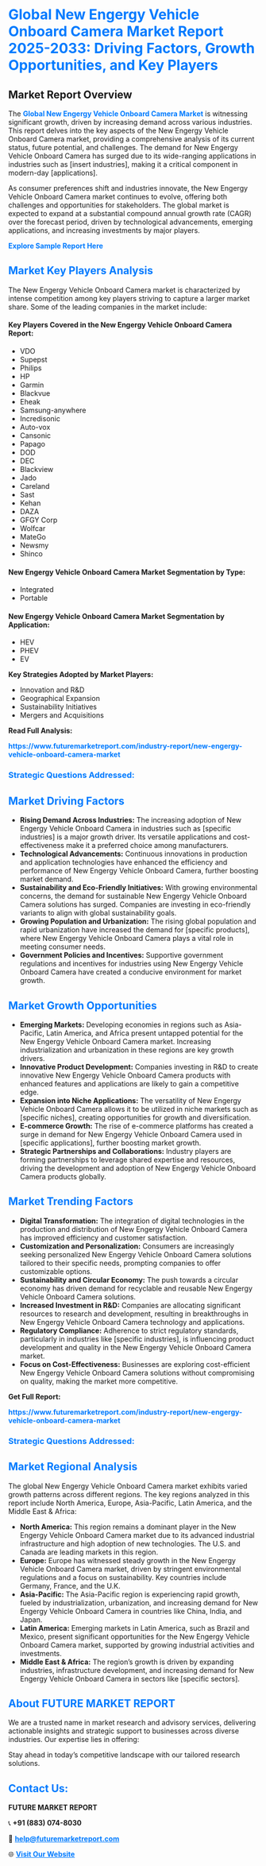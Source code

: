 <h1 style="color: #007BFF;">Global New Engergy Vehicle Onboard Camera Market Report 2025-2033: Driving Factors, Growth Opportunities, and Key Players</h1>

<section id="overview">
<h2>Market Report Overview</h2>
<p>The <a href="https://www.futuremarketreport.com/industry-report/new-engergy-vehicle-onboard-camera-market" style="color: #007BFF; text-decoration: none;"><strong>Global New Engergy Vehicle Onboard Camera Market</strong></a> is witnessing significant growth, driven by increasing demand across various industries. This report delves into the key aspects of the New Engergy Vehicle Onboard Camera market, providing a comprehensive analysis of its current status, future potential, and challenges. The demand for New Engergy Vehicle Onboard Camera has surged due to its wide-ranging applications in industries such as [insert industries], making it a critical component in modern-day [applications].</p>
<p>As consumer preferences shift and industries innovate, the New Engergy Vehicle Onboard Camera market continues to evolve, offering both challenges and opportunities for stakeholders. The global market is expected to expand at a substantial compound annual growth rate (CAGR) over the forecast period, driven by technological advancements, emerging applications, and increasing investments by major players.</p>
</section>

<section id="overview">
<p><a href="https://www.futuremarketreport.com/request-sample/reportId=102992" style="color: #007BFF; text-decoration: none;"><strong>Explore Sample Report Here</strong></a></p>
</section>

<section id="key-players">
<h2 style="color: #007BFF;">Market Key Players Analysis</h2>
<p>The New Engergy Vehicle Onboard Camera market is characterized by intense competition among key players striving to capture a larger market share. Some of the leading companies in the market include:</p>
<h4>Key Players Covered in the New Engergy Vehicle Onboard Camera Report:</h4>
<ul><li>VDO</li><li>Supepst</li><li>Philips</li><li>HP</li><li>Garmin</li><li>Blackvue</li><li>Eheak</li><li>Samsung-anywhere</li><li>Incredisonic</li><li>Auto-vox</li><li>Cansonic</li><li>Papago</li><li>DOD</li><li>DEC</li><li>Blackview</li><li>Jado</li><li>Careland</li><li>Sast</li><li>Kehan</li><li>DAZA</li><li>GFGY Corp</li><li>Wolfcar</li><li>MateGo</li><li>Newsmy</li><li>Shinco</li></ul>
<h4>New Engergy Vehicle Onboard Camera Market Segmentation by Type:</h4>
<ul><li>Integrated</li><li>Portable</li></ul>

<h4>New Engergy Vehicle Onboard Camera Market Segmentation by Application:</h4>
<ul><li>HEV</li><li>PHEV</li><li>EV</li></ul>
<p><strong>Key Strategies Adopted by Market Players:</strong></p>
<ul>
<li>Innovation and R&D</li>
<li>Geographical Expansion</li>
<li>Sustainability Initiatives</li>
<li>Mergers and Acquisitions</li>
</ul>
</section>

<section>
<p><strong>Read Full Analysis: </strong></p><a href="https://www.futuremarketreport.com/industry-report/new-engergy-vehicle-onboard-camera-market" style="color: #007BFF; text-decoration: none;"><strong>https://www.futuremarketreport.com/industry-report/new-engergy-vehicle-onboard-camera-market</strong></a>
<h3 style="color: #007BFF;">Strategic Questions Addressed:</h3>
</section>

<section id="driving-factors">
<h2 style="color: #007BFF;">Market Driving Factors</h2>
<ul>
<li><strong>Rising Demand Across Industries:</strong> The increasing adoption of New Engergy Vehicle Onboard Camera in industries such as [specific industries] is a major growth driver. Its versatile applications and cost-effectiveness make it a preferred choice among manufacturers.</li>
<li><strong>Technological Advancements:</strong> Continuous innovations in production and application technologies have enhanced the efficiency and performance of New Engergy Vehicle Onboard Camera, further boosting market demand.</li>
<li><strong>Sustainability and Eco-Friendly Initiatives:</strong> With growing environmental concerns, the demand for sustainable New Engergy Vehicle Onboard Camera solutions has surged. Companies are investing in eco-friendly variants to align with global sustainability goals.</li>
<li><strong>Growing Population and Urbanization:</strong> The rising global population and rapid urbanization have increased the demand for [specific products], where New Engergy Vehicle Onboard Camera plays a vital role in meeting consumer needs.</li>
<li><strong>Government Policies and Incentives:</strong> Supportive government regulations and incentives for industries using New Engergy Vehicle Onboard Camera have created a conducive environment for market growth.</li>
</ul>
</section>

<section id="growth-opportunities">
<h2 style="color: #007BFF;">Market Growth Opportunities</h2>
<ul>
<li><strong>Emerging Markets:</strong> Developing economies in regions such as Asia-Pacific, Latin America, and Africa present untapped potential for the New Engergy Vehicle Onboard Camera market. Increasing industrialization and urbanization in these regions are key growth drivers.</li>
<li><strong>Innovative Product Development:</strong> Companies investing in R&D to create innovative New Engergy Vehicle Onboard Camera products with enhanced features and applications are likely to gain a competitive edge.</li>
<li><strong>Expansion into Niche Applications:</strong> The versatility of New Engergy Vehicle Onboard Camera allows it to be utilized in niche markets such as [specific niches], creating opportunities for growth and diversification.</li>
<li><strong>E-commerce Growth:</strong> The rise of e-commerce platforms has created a surge in demand for New Engergy Vehicle Onboard Camera used in [specific applications], further boosting market growth.</li>
<li><strong>Strategic Partnerships and Collaborations:</strong> Industry players are forming partnerships to leverage shared expertise and resources, driving the development and adoption of New Engergy Vehicle Onboard Camera products globally.</li>
</ul>
</section>

<section id="trending-factors">
<h2 style="color: #007BFF;">Market Trending Factors</h2>
<ul>
<li><strong>Digital Transformation:</strong> The integration of digital technologies in the production and distribution of New Engergy Vehicle Onboard Camera has improved efficiency and customer satisfaction.</li>
<li><strong>Customization and Personalization:</strong> Consumers are increasingly seeking personalized New Engergy Vehicle Onboard Camera solutions tailored to their specific needs, prompting companies to offer customizable options.</li>
<li><strong>Sustainability and Circular Economy:</strong> The push towards a circular economy has driven demand for recyclable and reusable New Engergy Vehicle Onboard Camera solutions.</li>
<li><strong>Increased Investment in R&D:</strong> Companies are allocating significant resources to research and development, resulting in breakthroughs in New Engergy Vehicle Onboard Camera technology and applications.</li>
<li><strong>Regulatory Compliance:</strong> Adherence to strict regulatory standards, particularly in industries like [specific industries], is influencing product development and quality in the New Engergy Vehicle Onboard Camera market.</li>
<li><strong>Focus on Cost-Effectiveness:</strong> Businesses are exploring cost-efficient New Engergy Vehicle Onboard Camera solutions without compromising on quality, making the market more competitive.</li>
</ul>
</section>

<section>
<p><strong>Get Full Report: </strong></p><a href="https://www.futuremarketreport.com/industry-report/new-engergy-vehicle-onboard-camera-market" style="color: #007BFF; text-decoration: none;"><strong>https://www.futuremarketreport.com/industry-report/new-engergy-vehicle-onboard-camera-market</strong></a>
<h3 style="color: #007BFF;">Strategic Questions Addressed:</h3>
</section>


<section id="regional-analysis">
<h2 style="color: #007BFF;">Market Regional Analysis</h2>
<p>The global New Engergy Vehicle Onboard Camera market exhibits varied growth patterns across different regions. The key regions analyzed in this report include North America, Europe, Asia-Pacific, Latin America, and the Middle East & Africa:</p>
<ul>
<li><strong>North America:</strong> This region remains a dominant player in the New Engergy Vehicle Onboard Camera market due to its advanced industrial infrastructure and high adoption of new technologies. The U.S. and Canada are leading markets in this region.</li>
<li><strong>Europe:</strong> Europe has witnessed steady growth in the New Engergy Vehicle Onboard Camera market, driven by stringent environmental regulations and a focus on sustainability. Key countries include Germany, France, and the U.K.</li>
<li><strong>Asia-Pacific:</strong> The Asia-Pacific region is experiencing rapid growth, fueled by industrialization, urbanization, and increasing demand for New Engergy Vehicle Onboard Camera in countries like China, India, and Japan.</li>
<li><strong>Latin America:</strong> Emerging markets in Latin America, such as Brazil and Mexico, present significant opportunities for the New Engergy Vehicle Onboard Camera market, supported by growing industrial activities and investments.</li>
<li><strong>Middle East & Africa:</strong> The region’s growth is driven by expanding industries, infrastructure development, and increasing demand for New Engergy Vehicle Onboard Camera in sectors like [specific sectors].</li>
</ul>
</section>

<footer>
<h2 style="color: #007BFF;">About FUTURE MARKET REPORT</h2>
<p>We are a trusted name in market research and advisory services, delivering actionable insights and strategic support to businesses across diverse industries. Our expertise lies in offering:</p>

<p>Stay ahead in today’s competitive landscape with our tailored research solutions.</p>

<h2 style="color: #007BFF;">Contact Us:</h2>
<p><strong>FUTURE MARKET REPORT</strong></p>
<p>📞 <strong>+91 (883) 074-8030</strong></p>
<p>📧 <strong><a href="mailto:help@futuremarketreport.com" style="color: #007BFF;">help@futuremarketreport.com</a></strong></p>
<p>🌐 <strong><a href="https://www.futuremarketreport.com/" style="color: #007BFF;">Visit Our Website</a></strong></p>
</footer>